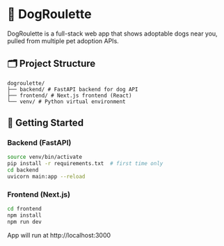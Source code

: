 # 🐶 DogRoulette

DogRoulette is a full-stack web app that shows adoptable dogs near you, pulled from multiple pet adoption APIs.

## 🗂 Project Structure

```
dogroulette/
├── backend/ # FastAPI backend for dog API
├── frontend/ # Next.js frontend (React)
└── venv/ # Python virtual environment
```

## 🚀 Getting Started

### Backend (FastAPI)

```bash
source venv/bin/activate
pip install -r requirements.txt  # first time only
cd backend
uvicorn main:app --reload
```

### Frontend (Next.js)
```bash
cd frontend
npm install
npm run dev
```

App will run at http://localhost:3000

